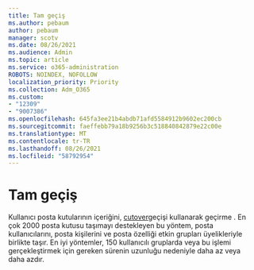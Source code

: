 ```yaml
---
title: Tam geçiş
ms.author: pebaum
author: pebaum
manager: scotv
ms.date: 08/26/2021
ms.audience: Admin
ms.topic: article
ms.service: o365-administration
ROBOTS: NOINDEX, NOFOLLOW
localization_priority: Priority
ms.collection: Adm_O365
ms.custom:
- "12309"
- "9007386"
ms.openlocfilehash: 645fa3ee21b4abdb71afd5584912b9602ec200cb
ms.sourcegitcommit: faeffebb79a18b9256b3c518840842879e22c00e
ms.translationtype: MT
ms.contentlocale: tr-TR
ms.lasthandoff: 08/26/2021
ms.locfileid: "58792954"
---
```

# <a name="cutover-migration"></a>Tam geçiş

Kullanıcı posta kutularının içeriğini, [cutover](https://admin.microsoft.com/adminportal/home#/cutoverwizard)geçişi kullanarak geçirme . En çok 2000 posta kutusu taşımayı destekleyen bu yöntem, posta kullanıcılarını, posta kişilerini ve posta özelliği etkin grupları üyelikleriyle birlikte taşır. En iyi yöntemler, 150 kullanıcılı gruplarda veya bu işlemi gerçekleştirmek için gereken sürenin uzunluğu nedeniyle daha az veya daha azdır.